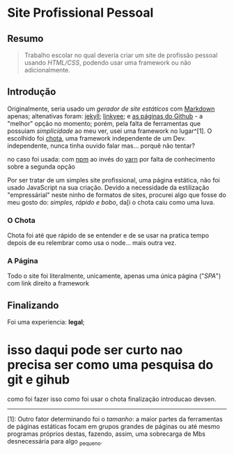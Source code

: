 # Site Profissional Pessoal

## Resumo

> Trabalho escolar no qual deveria criar um site de profissão pessoal usando _HTML/CSS_, podendo usar uma framework ou não adicionalmente.

## Introdução

Originalmente, seria usado um _gerador de site estáticos_ com [Markdown](https://www.markdownguide.org/) apenas; altenativas foram: [jekyll](https://jekyllrb.com/); [linkyee](https://github.com/ZhgChgLi/linkyee); e [as páginas do Github](https://pages.github.com/) - a "melhor" opção no momento; porém, pela falta de ferramentas que possuiam _simplicidade_ ao meu ver, usei uma framework no lugar^[1]. O escolhido foi [chota](https://jenil.github.io/chota/), uma framework independente de um Dev. independente, nunca tinha ouvido falar mas... porquê não tentar?

no caso foi usada:  com [npm](https://www.npmjs.com/) ao invés do [yarn](https://yarnpkg.com/) por falta de conhecimento sobre a segunda opção

Por ser tratar de um simples site profissional, uma página estática, não foi usado JavaScript na sua criação. Devido a necessidade da estilização "empressárial" neste ninho de formatos de sites, procurei algo que fosse do meu gosto do: _simples, rápido e bobo_, da[i o chota caiu como uma luva.

### O Chota

Chota foi até que rápido de se entender e de se usar na pratica tempo depois de eu relembrar como usa o node... mais outra vez.

### A Página 

Todo o site foi literalmente, unicamente, apenas uma única página ("_SPA_") com link direito a framework


## Finalizando

Foi uma experiencia: **legal**; 


# isso daqui pode ser curto nao precisa ser como uma pesquisa do git e gihub
como foi fazer isso
como foi usar o chota
finalização introducao devsen.


---
[1]: Outro fator determinando foi o _tamanho_: a maior partes da ferramentas de páginas estáticas focam em grupos grandes de páginas ou até mesmo programas próprios destas, fazendo, assim, uma sobrecarga de Mbs desnecessária para algo <sub>pequeno</sub>.
